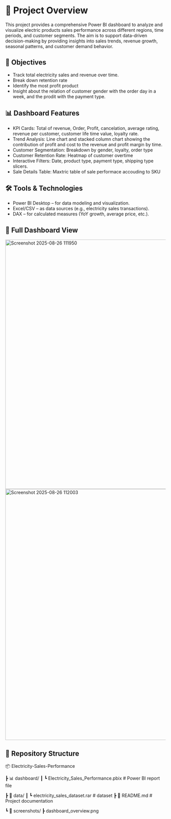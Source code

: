 # 📌 Project Overview

This project provides a comprehensive Power BI dashboard to analyze and visualize electric products sales performance across different regions, time periods, and customer segments. The aim is to support data-driven decision-making by providing insights into sales trends, revenue growth, seasonal patterns, and customer demand behavior.

## 🎯 Objectives

- Track total electricity sales and revenue over time.
- Break down retention rate
- Identify the most profit product
- Insight about the relation of customer gender with the order day in a week, and the prodit with the payment type. 

## 📊 Dashboard Features

- KPI Cards: Total of revenue, Order, Profit, cancelation,  average rating, revenue per customer, customer life time value, loyalty rate. 
- Trend Analysis: Line chart and stacked column chart showing the contribution of profit and cost to the revenue and profit margin by time.
- Customer Segmentation: Breakdown by gender, loyalty, order type
- Customer Retention Rate: Heatmap of customer overtime 
- Interactive Filters: Date, product type, payment type,  shipping type slicers.
- Sale Details Table: Maxtric table of sale performace accouding to SKU

## 🛠️ Tools & Technologies

- Power BI Desktop – for data modeling and visualization.
- Excel/CSV – as data sources (e.g., electricity sales transactions).
- DAX – for calculated measures (YoY growth, average price, etc.).

## 📸 Full Dashboard View

<img width="666" height="780" alt="Screenshot 2025-08-26 111950" src="https://github.com/user-attachments/assets/ab4be801-87ee-4c92-a50b-824ac72bfa4a" />
<img width="673" height="785" alt="Screenshot 2025-08-26 112003" src="https://github.com/user-attachments/assets/3b836edd-81a5-4c94-981f-36fae3c44841" />


## 📂 Repository Structure


📦 Electricity-Sales-Performance

 ┣ 📊 dashboard/
 ┃ ┗ Electricity_Sales_Performance.pbix   # Power BI report file
 
 ┣ 📑 data/
 ┃ ┗ electricity_sales_dataset.rar         # dataset
 ┣ 📜 README.md                            # Project documentation
 
 ┗ 📸 screenshots/
   ┣ dashboard_overview.png
